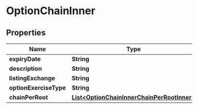 

# OptionChainInner


## Properties

| Name | Type | Description | Notes |
|------------ | ------------- | ------------- | -------------|
|**expiryDate** | **String** |  |  [optional] |
|**description** | **String** |  |  [optional] |
|**listingExchange** | **String** |  |  [optional] |
|**optionExerciseType** | **String** |  |  [optional] |
|**chainPerRoot** | [**List&lt;OptionChainInnerChainPerRootInner&gt;**](OptionChainInnerChainPerRootInner.md) |  |  [optional] |



